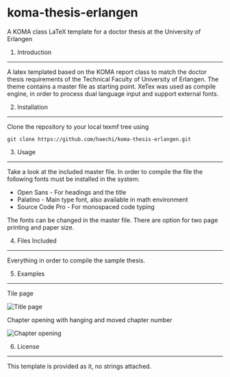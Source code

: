 koma-thesis-erlangen
===============

A KOMA class LaTeX template for a doctor thesis at the University of Erlangen

1. Introduction
---------------

A latex templated based on the KOMA report class to match the doctor thesis requirements of the Technical Faculty of  University of Erlangen. The theme contains a master file as starting point. XeTex was used as compile engine, in order to process dual language input and support external fonts. 

2. Installation
---------------

Clone the repository to your local texmf tree using

    git clone https://github.com/haechi/koma-thesis-erlangen.git
	
3. Usage
--------

Take a look at the included master file. In order to compile the file the following fonts must be installed in the system:

* Open Sans - For headings and the title
* Palatino - Main type font, also available in math environment
* Source Code Pro - For monospaced code typing

The fonts can be changed in the master file. There are option for two page printing and paper size. 

4. Files Included
-----------------

Everything in order to compile the sample thesis.

5. Examples
----------

Tile page

![Title page](http://haechi.me/assets/images/koma-thesis-erlangen-01.jpg)


Chapter opening with hanging and moved chapter number

![Chapter opening](http://haechi.me/assets/images/koma-thesis-erlangen-02.jpg)

6. License
----------

This template is provided as it, no strings attached. 

